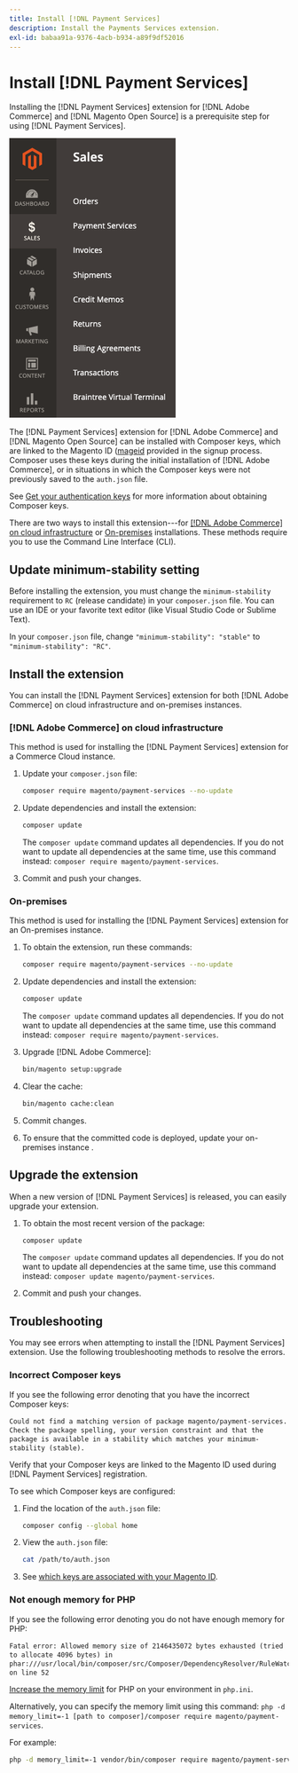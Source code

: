 ```yaml
---
title: Install [!DNL Payment Services]
description: Install the Payments Services extension.
exl-id: babaa91a-9376-4acb-b934-a89f9df52016
---
```

# Install [!DNL Payment Services]

Installing the [!DNL Payment Services] extension for [!DNL Adobe Commerce] and [!DNL Magento Open Source] is a prerequisite step for using [!DNL Payment Services].

![[!DNL Payment Services] extension Admin view](assets/admin-view.png)

The [!DNL Payment Services] extension for [!DNL Adobe Commerce] and [!DNL Magento Open Source] can be installed with Composer keys, which are linked to the Magento ID ([mageid](https://devdocs.magento.com/marketplace/sellers/profile-personal.html#field-descriptions) provided in the signup process. Composer uses these keys during the initial installation of [!DNL Adobe Commerce], or in situations in which the Composer keys were not previously saved to the `auth.json` file.

See [Get your authentication keys](https://devdocs.magento.com/guides/v2.4/install-gde/prereq/connect-auth.html) for more information about obtaining Composer keys.

There are two ways to install this extension---for [[!DNL Adobe Commerce] on cloud infrastructure](install.md#adobe-commerce-on-cloud-infrastructure) or [On-premises](install.md#on-premises) installations. These methods require you to use the Command Line Interface (CLI).

## Update minimum-stability setting

Before installing the extension, you must change the `minimum-stability` requirement to `RC` (release candidate) in your `composer.json` file. You can use an IDE or your favorite text editor (like Visual Studio Code or Sublime Text).

In your `composer.json` file, change `"minimum-stability": "stable"` to `"minimum-stability": "RC"`.

## Install the extension

You can install the [!DNL Payment Services] extension for both [!DNL Adobe Commerce] on cloud infrastructure and on-premises instances.

### [!DNL Adobe Commerce] on cloud infrastructure

This method is used for installing the [!DNL Payment Services] extension for a Commerce Cloud instance.

1. Update your `composer.json` file:

   ```bash
   composer require magento/payment-services --no-update
   ```

1. Update dependencies and install the extension:

   ```bash
   composer update
   ```

   The `composer update` command updates all dependencies. If you do not want to update all dependencies at the same time, use this command instead: `composer require magento/payment-services`.

1. Commit and push your changes.

### On-premises

This method is used for installing the [!DNL Payment Services] extension for an On-premises instance.

1. To obtain the extension, run these commands:

   ```bash
   composer require magento/payment-services --no-update
   ```

1. Update dependencies and install the extension:

   ```bash
   composer update
   ```

   The `composer update` command updates all dependencies. If you do not want to update all dependencies at the same time, use this command instead: `composer require magento/payment-services`.

1. Upgrade [!DNL Adobe Commerce]:

   ```bash
   bin/magento setup:upgrade
   ```

1. Clear the cache:

   ```bash
   bin/magento cache:clean
   ```

1. Commit changes.
1. To ensure that the committed code is deployed, update your on-premises instance .

## Upgrade the extension

When a new version of [!DNL Payment Services] is released, you can easily upgrade your extension.

1. To obtain the most recent version of the package:

   ```bash
   composer update
   ```

   The `composer update` command updates all dependencies. If you do not want to update all dependencies at the same time, use this command instead: `composer update magento/payment-services`.

1. Commit and push your changes.

## Troubleshooting

You may see errors when attempting to install the [!DNL Payment Services] extension. Use the following troubleshooting methods to resolve the errors.

### Incorrect Composer keys

If you see the following error denoting that you have the incorrect Composer keys:

```terminal
Could not find a matching version of package magento/payment-services. Check the package spelling, your version constraint and that the package is available in a stability which matches your minimum-stability (stable).
```

Verify that your Composer keys are linked to the Magento ID used during [!DNL Payment Services] registration.

To see which Composer keys are configured:

1. Find the location of the `auth.json` file:

   ```bash
   composer config --global home
   ```

1. View the `auth.json` file:

   ```bash
   cat /path/to/auth.json
   ```

1. See [which keys are associated with your Magento ID](https://devdocs.magento.com/guides/v2.4/install-gde/prereq/connect-auth.html).

### Not enough memory for PHP

If you see the following error denoting you do not have enough memory for PHP:

```terminal
Fatal error: Allowed memory size of 2146435072 bytes exhausted (tried to allocate 4096 bytes) in phar:///usr/local/bin/composer/src/Composer/DependencyResolver/RuleWatchGraph.php on line 52
```

[Increase the memory limit](https://devdocs.magento.com/cloud/project/magento-app-php-ini.html#increase-php-memory-limit) for PHP on your environment in `php.ini`.

Alternatively, you can specify the memory limit using this command: `php -d memory_limit=-1 [path to composer]/composer require magento/payment-services`.

For example:

```bash
php -d memory_limit=-1 vendor/bin/composer require magento/payment-services
```
